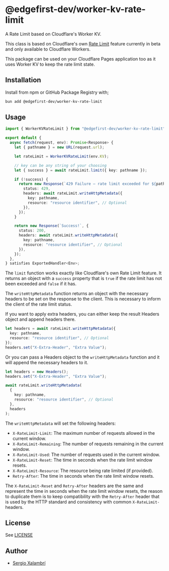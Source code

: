 # @edgefirst-dev/worker-kv-rate-limit

A Rate Limit based on Cloudflare's Worker KV.

This class is based on Cloudflare's own [Rate Limit](https://developers.cloudflare.com/workers/runtime-apis/bindings/rate-limit/) feature currently in beta and only available to Cloudflare Workers.

This package can be used on your Cloudflare Pages application too as it uses Worker KV to keep the rate limit state.

## Installation

Install from npm or GitHub Package Registry with;

```bash
bun add @edgefirst-dev/worker-kv-rate-limit
```

## Usage

```ts
import { WorkerKVRateLimit } from "@edgefirst-dev/worker-kv-rate-limit";

export default {
  async fetch(request, env): Promise<Response> {
    let { pathname } = new URL(request.url);

    let rateLimit = WorkerKVRateLimit(env.KV);

    // key can be any string of your choosing
    let { success } = await rateLimit.limit({ key: pathname });

    if (!success) {
      return new Response(`429 Failure – rate limit exceeded for ${pathname}`, {
        status: 429,
        headers: await rateLimit.writeHttpMetadata({
          key: pathname,
          resource: "resource identifier", // Optional
        }),
      });
    }

    return new Response(`Success!`, {
      status: 200,
      headers: await rateLimit.writeHttpMetadata({
        key: pathname,
        resource: "resource identifier", // Optional
      }),
    });
  },
} satisfies ExportedHandler<Env>;
```

The `limit` function works exactly like Cloudflare's own Rate Limit feature. It returns an object with a `success` property that is `true` if the rate limit has not been exceeded and `false` if it has.

The `writeHttpMetadata` function returns an object with the necessary headers to be set on the response to the client. This is necessary to inform the client of the rate limit status.

If you want to apply extra headers, you can either keep the result Headers object and append headers there.

```ts
let headers = await rateLimit.writeHttpMetadata({
  key: pathname,
  resource: "resource identifier", // Optional
});
headers.set("X-Extra-Header", "Extra Value");
```

Or you can pass a Headers object to the `writeHttpMetadata` function and it will append the necessary headers to it.

```ts
let headers = new Headers();
headers.set("X-Extra-Header", "Extra Value");

await rateLimit.writeHttpMetadata(
  {
    key: pathname,
    resource: "resource identifier", // Optional
  },
  headers
);
```

The `writeHttpMetadata` will set the following headers:

- `X-RateLimit-Limit`: The maximum number of requests allowed in the current window.
- `X-RateLimit-Remaining`: The number of requests remaining in the current window.
- `X-RateLimit-Used`: The number of requests used in the current window.
- `X-RateLimit-Reset`: The time in seconds when the rate limit window resets.
- `X-RateLimit-Resource`: The resource being rate limited (if provided).
- `Retry-After`: The time in seconds when the rate limit window resets.

The `X-RateLimit-Reset` and `Retry-After` headers are the same and represent the time in seconds when the rate limit window resets, the reason to duplicate them is to keep compatibility with the `Retry-After` header that is used by the HTTP standard and consistency with common `X-RateLimit-` headers.

## License

See [LICENSE](./LICENSE)

## Author

- [Sergio Xalambrí](https://sergiodxa.com)
